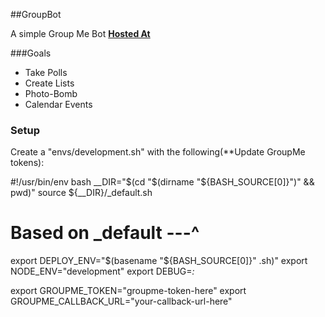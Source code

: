 ##GroupBot

A simple Group Me Bot
[**Hosted At**](https://fast-hamlet-9749.herokuapp.com/)

###Goals

* Take Polls 
* Create Lists 
* Photo-Bomb 
* Calendar Events 

### Setup
Create a "envs/development.sh" with the following(**Update GroupMe tokens):

  #!/usr/bin/env bash
  __DIR="$(cd "$(dirname "${BASH_SOURCE[0]}")" && pwd)"
  source ${__DIR}/_default.sh
  # Based on _default ---^


  export DEPLOY_ENV="$(basename "${BASH_SOURCE[0]}" .sh)"
  export NODE_ENV="development"
  export DEBUG=*:*

  export GROUPME_TOKEN="groupme-token-here"
  export GROUPME_CALLBACK_URL="your-callback-url-here" 
